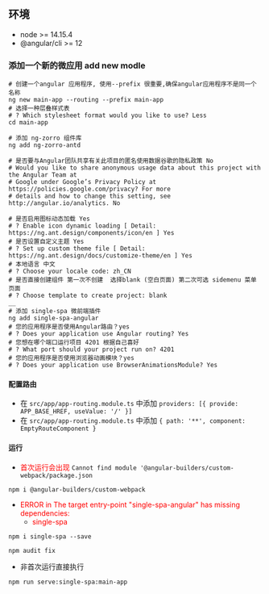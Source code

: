 ## 环境
 - node >= 14.15.4
 - @angular/cli >= 12
### 添加一个新的微应用 add new modle

```shell script
# 创建一个angular 应用程序, 使用--prefix 很重要,确保angular应用程序不是同一个名称
ng new main-app --routing --prefix main-app
# 选择一种层叠样式表
# ? Which stylesheet format would you like to use? Less
cd main-app

# 添加 ng-zorro 组件库
ng add ng-zorro-antd

# 是否要与Angular团队共享有关此项目的匿名使用数据谷歌的隐私政策 No
# Would you like to share anonymous usage data about this project with the Angular Team at
# Google under Google’s Privacy Policy at https://policies.google.com/privacy? For more
# details and how to change this setting, see http://angular.io/analytics. No

# 是否启用图标动态加载 Yes
# ? Enable icon dynamic loading [ Detail: https://ng.ant.design/components/icon/en ] Yes
# 是否设置自定义主题 Yes
# ? Set up custom theme file [ Detail: https://ng.ant.design/docs/customize-theme/en ] Yes
# 本地语言 中文
# ? Choose your locale code: zh_CN
# 是否直接创建组件 第一次不创建  选择blank (空白页面) 第二次可选 sidemenu 菜单页面
# ? Choose template to create project: blank
__
# 添加 single-spa 微前端插件
ng add single-spa-angular
# 您的应用程序是否使用Angular路由？yes
# ? Does your application use Angular routing? Yes
# 您想在哪个端口运行项目 4201 根据自己喜好
# ? What port should your project run on? 4201
# 您的应用程序是否使用浏览器动画模块？yes
# ? Does your application use BrowserAnimationsModule? Yes
```
#### 配置路由

- 在 `src/app/app-routing.module.ts` 中添加 `providers: [{ provide: APP_BASE_HREF, useValue: '/' }]`
- 在 `src/app/app-routing.module.ts` 中添加 `{ path: '**', component: EmptyRouteComponent }`

#### 运行
- <span style="color: red">首次运行会出现</span> `Cannot find module '@angular-builders/custom-webpack/package.json`
```shell script
npm i @angular-builders/custom-webpack
```
- <span style="color: red">ERROR in The target entry-point "single-spa-angular" has missing dependencies:</span>
   - <span style="color: red">single-spa</span>
```shell script
npm i single-spa --save
```
```shell script
npm audit fix
```
- 非首次运行直接执行
```shell script
npm run serve:single-spa:main-app
```

